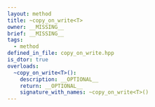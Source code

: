 ```yaml
---
layout: method
title: ~copy_on_write<T>
owner: __MISSING__
brief: __MISSING__
tags:
  - method
defined_in_file: copy_on_write.hpp
is_dtor: true
overloads:
  ~copy_on_write<T>():
    description: __OPTIONAL__
    return: __OPTIONAL__
    signature_with_names: ~copy_on_write<T>()
---
```

